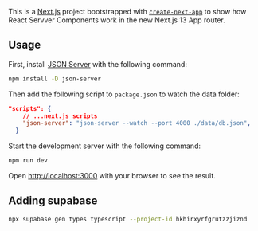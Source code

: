 This is a [Next.js](https://nextjs.org/) project bootstrapped with
[`create-next-app`](https://github.com/vercel/next.js/tree/canary/packages/create-next-app)
to show how React Servver Components work in the new Next.js 13 App router.

## Usage

First, install [JSON Server](https://www.npmjs.com/package/json-server) with the
following command:

```bash
npm install -D json-server

```

Then add the following script to `package.json` to watch the data folder:

```json
"scripts": {
    // ...next.js scripts
    "json-server": "json-server --watch --port 4000 ./data/db.json",
  }
```

Start the development server with the following command:

```bash
npm run dev
```

Open [http://localhost:3000](http://localhost:3000) with your browser to see the
result.

## Adding supabase

```bash
npx supabase gen types typescript --project-id hkhirxyrfgrutzzjiznd
 ```
 